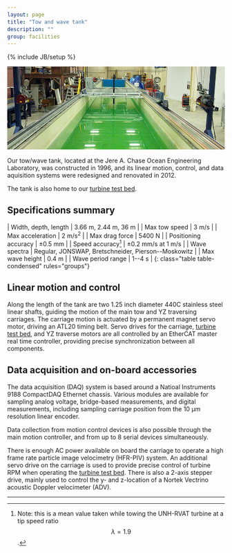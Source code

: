 ```yaml
---
layout: page
title: "Tow and wave tank"
description: ""
group: facilities
---
```

{% include JB/setup %}

![Tow/wave tank](/assets/images/tow_tank_overview.jpg)

Our tow/wave tank, located at the Jere A. Chase Ocean Engineering Laboratory, was constructed
in 1996, and its linear motion, control, and data aquisition systems were redesigned and
renovated in 2012. 

The tank is also home to our [turbine test bed](turbine-test-bed.html).

Specifications summary
----------------------

| Width, depth, length | 3.66 m, 2.44 m, 36 m |
| Max tow speed        | 3 m/s |
| Max acceleration     | 2 m/s<sup>2</sup> |
| Max drag force       | 5400 N |
| Positioning accuracy | &plusmn;0.5 mm |
| Speed accuracy[^1]   | &plusmn;0.2 mm/s at 1 m/s |
| Wave spectra         | Regular, JONSWAP, Bretschneider, Pierson--Moskowitz |
| Max wave height      | 0.4 m |
| Wave period range    | 1--4 s |
{: class="table table-condensed" rules="groups"}

[^1]: Note: this is a mean value taken while towing the UNH-RVAT turbine at a tip speed ratio $$\lambda=1.9$$.


Linear motion and control
-------------------------
Along the length of the tank are two 1.25 inch diameter 440C stainless steel linear shafts, 
guiding the motion of the
main tow and YZ traversing carriages. The carriage motion is actuated by a permanent magnet servo motor,
driving an ATL20 timing belt. Servo drives for the carriage, [turbine test bed](turbine-test-bed.html),
and YZ traverse motors
are all controlled by an EtherCAT master real time controller, providing precise synchronization between
all components.

Data acquisition and on-board accessories
-----------------------------------------
The data acquisition (DAQ) system is based around a Natioal Instruments 9188 CompactDAQ Ethernet chassis. 
Various modules are available for sampling analog voltage, bridge-based measurements, and digital measurements,
including sampling carriage position from the 10 &mu;m resolution linear encoder. 

Data collection from motion control devices is also possible through the main motion controller, 
and from up to 8 serial devices simultaneously. 

There is enough AC power available on board the carriage to operate a high frame rate particle image velocimetry 
(HFR-PIV) system.
An additional servo drive on the carriage is used to provide precise control of turbine RPM when operating the
[turbine test bed](turbine-test-bed.html). There is also a 2-axis stepper drive, mainly used to control the y- 
and z-location of a Nortek Vectrino acoustic Doppler velocimeter (ADV).

---
